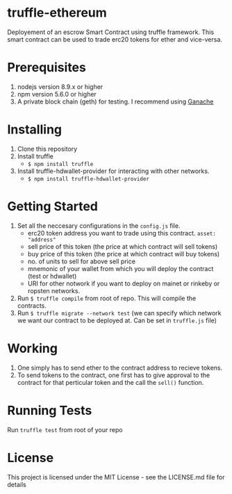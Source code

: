 # truffle-ethereum

Deployement of an escrow Smart Contract using truffle framework. This smart contract can be used to trade erc20 tokens for ether and vice-versa. 

# Prerequisites
1. nodejs version 8.9.x or higher
2. npm version 5.6.0 or higher
3. A private block chain (geth) for testing. I recommend using [Ganache](http://truffleframework.com/ganache/)

# Installing
1. Clone this repository
2. Install truffle
   * `$ npm install truffle`
3. Install truffle-hdwallet-provider for interacting with other networks.
   * `$ npm install truffle-hdwallet-provider`
   
# Getting Started
1. Set all the neccesary configurations in the `config.js` file.
   * erc20 token address you want to trade using this contract. `asset: "address"`
   * sell price of this token (the price at which contract will sell tokens)
   * buy price of this token (the price at which contract will buy tokens)
   * no. of units to sell for above sell price
   * mnemonic of your wallet from which you will deploy the contract (test or hdwallet)
   * URI for other notwork if you want to deploy on mainet or rinkeby or ropsten networks.
2. Run `$ truffle compile` from root of repo. This will compile the contracts.
3. Run `$ truffle migrate --network test` (we can specify which network we want our contract to be deployed at. Can be set in    `truffle.js` file)

# Working
1. One simply has to send ether to the contract address to recieve tokens.
2. To send tokens to the contract, one first has to give approval to the contract for that perticular token and the call the      `sell()` function. 

# Running Tests
Run `truffle test` from root of your repo

# License
This project is licensed under the MIT License - see the LICENSE.md file for details
